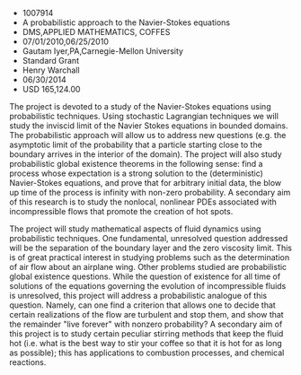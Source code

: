
* 1007914
* A probabilistic approach to the Navier-Stokes equations
* DMS,APPLIED MATHEMATICS, COFFES
* 07/01/2010,06/25/2010
* Gautam Iyer,PA,Carnegie-Mellon University
* Standard Grant
* Henry Warchall
* 06/30/2014
* USD 165,124.00

The project is devoted to a study of the Navier-Stokes equations using
probabilistic techniques. Using stochastic Lagrangian techniques we will study
the inviscid limit of the Navier Stokes equations in bounded domains. The
probabilistic approach will allow us to address new questions (e.g. the
asymptotic limit of the probability that a particle starting close to the
boundary arrives in the interior of the domain). The project will also study
probabilistic global existence theorems in the following sense: find a process
whose expectation is a strong solution to the (deterministic) Navier-Stokes
equations, and prove that for arbitrary initial data, the blow up time of the
process is infinity with non-zero probability. A secondary aim of this research
is to study the nonlocal, nonlinear PDEs associated with incompressible flows
that promote the creation of hot spots.

The project will study mathematical aspects of fluid dynamics using
probabilistic techniques. One fundamental, unresolved question addressed will be
the separation of the boundary layer and the zero viscosity limit. This is of
great practical interest in studying problems such as the determination of air
flow about an airplane wing. Other problems studied are probabilistic global
existence questions. While the question of existence for all time of solutions
of the equations governing the evolution of incompressible fluids is unresolved,
this project will address a probabilistic analogue of this question. Namely, can
one find a criterion that allows one to decide that certain realizations of the
flow are turbulent and stop them, and show that the remainder "live forever"
with nonzero probability? A secondary aim of this project is to study certain
peculiar stirring methods that keep the fluid hot (i.e. what is the best way to
stir your coffee so that it is hot for as long as possible); this has
applications to combustion processes, and chemical reactions.
